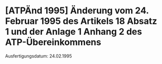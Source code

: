 # [ATPÄnd 1995] Änderung vom 24. Februar 1995 des Artikels 18 Absatz 1 und der Anlage 1 Anhang 2 des ATP-Übereinkommens

Ausfertigungsdatum: 24.02.1995

 
